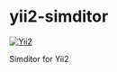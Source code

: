 yii2-simditor
=============
[![Yii2](https://img.shields.io/badge/Powered_by-Yii_Framework-green.svg?style=flat)](http://www.yiiframework.com/)

Simditor for Yii2
